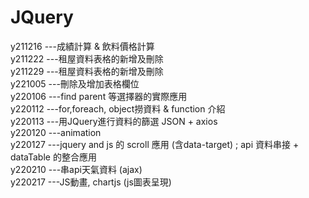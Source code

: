 # JQuery
 y211216  ---成績計算 & 飲料價格計算 <br>
 y211222  ---租屋資料表格的新增及刪除 <br>
 y211229  ---租屋資料表格的新增及刪除 <br>
 y221005  ---刪除及增加表格欄位<br>
 y220106  ---find parent 等選擇器的實際應用<br>
 y220112  ---for,foreach, object撈資料 & function 介紹<br>
 y220113  ---用JQuery進行資料的篩選 JSON + axios<br>
 y220120  ---animation<br>
 y220127  ---jquery and js 的 scroll 應用 (含data-target) ; api 資料串接 + dataTable 的整合應用<br>
 y220210  ---串api天氣資料 (ajax)<br>
 y220217  ---JS動畫, chartjs (js圖表呈現)
